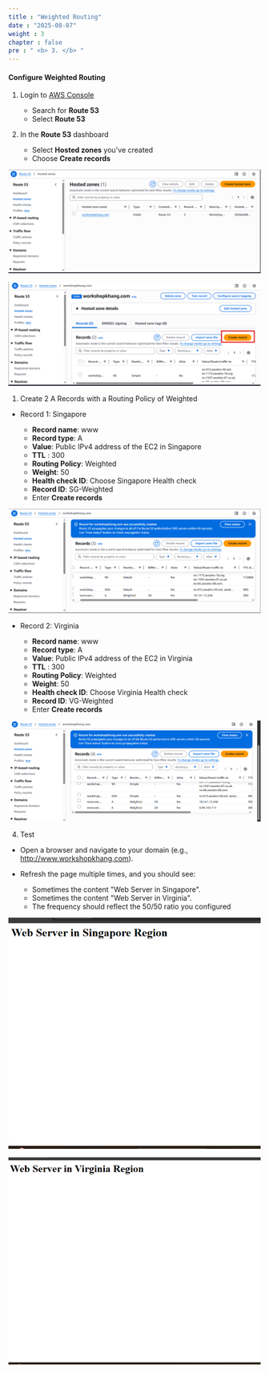 ```yaml
---
title : "Weighted Routing"
date : "2025-08-07"
weight : 3
chapter : false
pre : " <b> 3. </b> "
---
```


#### Configure Weighted Routing

1. Login to [AWS Console](https://aws.amazon.com/console/)

    - Search for **Route 53**
    - Select **Route 53**

2. In the **Route 53** dashboard

    - Select **Hosted zones** you've created
    - Choose **Create records**

![WeightedRouting](/images/2/CWT1.png?featherlight=false&width=90pc)

![WeightedRouting](/images/2/CWT2.png?featherlight=false&width=90pc)

1. Create 2 A Records with a Routing Policy of Weighted

- Record 1: Singapore

   - **Record name**: www
   - **Record type**: A
   - **Value**: Public IPv4 address of the EC2 in Singapore
   - **TTL** : 300
   - **Routing Policy**: Weighted
   - **Weight**: 50
   - **Health check ID**: Choose Singapore Health check
   - **Record ID**: SG-Weighted
   - Enter **Create records**

![WeightedRouting](/images/2/CWT3.png?featherlight=false&width=90pc)

- Record 2: Virginia

   - **Record name**: www
   - **Record type**: A
   - **Value**: Public IPv4 address of the EC2 in Virginia
   - **TTL** : 300
   - **Routing Policy**: Weighted
   - **Weight**: 50
   - **Health check ID**: Choose Virginia Health check
   - **Record ID**: VG-Weighted
   - Enter **Create records**

![WeightedRouting](/images/2/CWT4.png?featherlight=false&width=90pc)

4. Test

- Open a browser and navigate to your domain (e.g., http://www.workshopkhang.com).
- Refresh the page multiple times, and you should see:

   - Sometimes the content "Web Server in Singapore".
   - Sometimes the content "Web Server in Virginia".
   - The frequency should reflect the 50/50 ratio you configured

![WeightedRouting](/images/2/CWT5.png?featherlight=false&width=90pc)

![WeightedRouting](/images/2/CWT6.png?featherlight=false&width=90pc)
